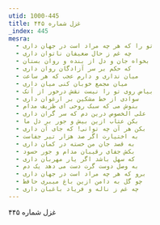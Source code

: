 ```yaml
---
utid: 1000-445
title: غزل شماره ۴۴۵
_index: 445
mesra:
  - تو را که هر چه مراد است در جهان داری
  - چه غم ز حال ضعیفان ناتوان داری
  - بخواه جان و دل از بنده و روان بستان
  - که حکم بر سر آزادگان روان داری
  - میان نداری و دارم عجب که هر ساعت
  - میان مجمع خوبان کنی میان داری
  - بیاض روی تو را نیست نقش درخور از آنک
  - سوادی از خط مشکین بر ارغوان داری
  - بنوش می که سبک روحی ای ظریف مدام
  - علی الخصوص درین دم که سر گران داری
  - بکن عتاب ازین بیش و جور بر دل ما
  - بکن هر آن چه توانی! که جای آن داری
  - به اختیارت اگر صد هزار تیر جفاست
  - به قصد جان من خسته در کمان داری
  - بکش جفای رقیبان مدام و جور حسود
  - که سهل باشد اگر یار مهربان داری
  - به وصل دوست گرت دست می دهد یک دم
  - برو که هر چه مراد است در جهان داری
  - چو گل به دامن ازین باغ میبری حافظ
  - چه غم ز ناله و فریاد باغبان داری
---
```

غزل شماره ۴۴۵
